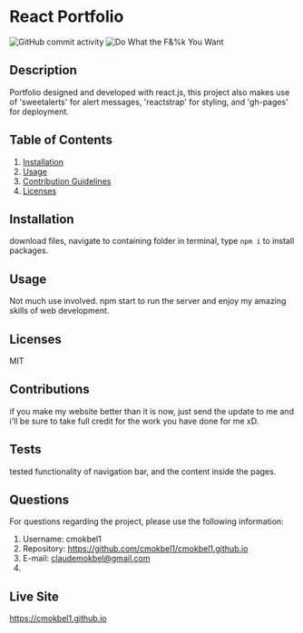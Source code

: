 
  # React Portfolio
  ![GitHub commit activity](https://img.shields.io/github/commit-activity/m/cmokbel1/cmokbe1.github.io)
  ![Do What the F&%k You Want](https://img.shields.io/badge/Licence-MIT-green
)


  ## Description 
  Portfolio designed and developed with react.js,  this project also makes use of 'sweetalerts' for alert messages, 'reactstrap' for styling, and 'gh-pages' for deployment.

  ## Table of Contents
  1. [Installation](#Installation)
  2. [Usage](#Usage)
  3. [Contribution Guidelines](#Contributions)
  4. [Licenses](#Licenses)
      
  ## Installation
  download files, navigate to containing folder in terminal, type `npm i` to install packages.

  ## Usage
  Not much use involved. npm start to run the server and enjoy my amazing skills of web development.

  ## Licenses
  MIT
  
  ## Contributions
  if you make my website better than it is now, just send the update to me and i'll be sure to take full credit for the work you have done for me xD.

  ## Tests
  tested functionality of navigation bar, and the content inside the pages.

  ## Questions
   For questions regarding the project, please use the following information:
  1. Username: cmokbel1
  2. Repository: https://github.com/cmokbel1/cmokbel1.github.io
  3. E-mail: claudemokbel@gmail.com
  4. 
## Live Site
https://cmokbel1.github.io
